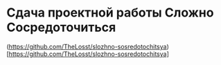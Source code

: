 # Сдача проектной работы Сложно Сосредоточиться
(https://github.com/TheLosst/slozhno-sosredotochitsya)[https://github.com/TheLosst/slozhno-sosredotochitsya]
